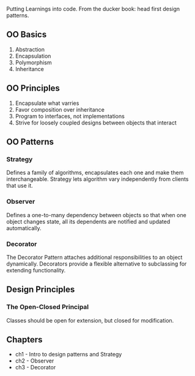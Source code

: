 Putting Learnings into code. From the ducker book: head first design patterns.

## OO Basics
1. Abstraction
2. Encapsulation
3. Polymorphism
4. Inheritance

## OO Principles
1. Encapsulate what varries
2. Favor composition over inheritance
3. Program to interfaces, not implementations
4. Strive for loosely coupled designs between objects that interact

## OO Patterns
### Strategy
Defines a family of algorithms, encapsulates each one and make them interchangeable. Strategy lets algorithm vary independently from clients that use it.

### Observer
Defines a one-to-many dependency between objects so that when one object changes state, all its dependents are notified and updated automatically.

### Decorator
The Decorator Pattern attaches additional responsibilities to an object dynamically. Decorators provide a flexible alternative to subclassing for extending functionality.

## Design Principles
### The Open-Closed Principal
Classes should be open for extension, but closed for modification.

## Chapters
- ch1 - Intro to design patterns and Strategy
- ch2 - Observer
- ch3 - Decorator
